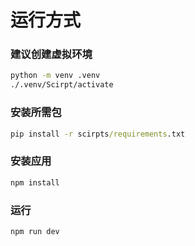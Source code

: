 # 运行方式

### 建议创建虚拟环境
```cmd
python -m venv .venv
./.venv/Scirpt/activate
```
### 安装所需包
```cmd
pip install -r scirpts/requirements.txt
```

### 安装应用
```cmd
npm install
```

### 运行
```cmd
npm run dev
```